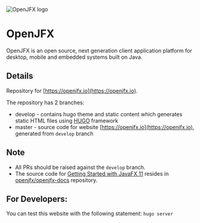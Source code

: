 ![OpenJFX logo](static/images/javafx-shadow.png)

# OpenJFX

OpenJFX is an open source, next generation client application platform for desktop, mobile and embedded systems built on Java.

## Details

Repository for [https://openjfx.io](https://openjfx.io).

The repository has 2 branches:

* develop - contains hugo theme and static content which generates static HTML files using [HUGO](https://gohugo.io/) framework
* master - source code for website [https://openjfx.io](https://openjfx.io), generated from `develop` branch

## Note

* All PRs should be raised against the `develop` branch. 
* The source code for [Getting Started with JavaFX 11](https://openjfx.io/openjfx-docs/) resides in [openjfx/openjfx-docs](https://github.com/openjfx/openjfx-docs) repository.

## For Developers:

You can test this website  with the following statement: `hugo server`